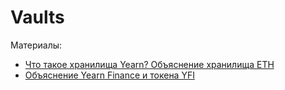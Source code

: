 # Vaults

Материалы:

* [Что такое хранилища Yearn? Объяснение хранилища ETH](https://www.youtube.com/watch?v=ITAyc-IREWE)
* [Объяснение Yearn Finance и токена YFI](https://www.youtube.com/watch?v=Cj0IjgBnhzU)
